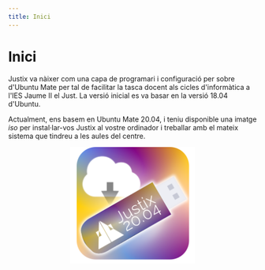 ```yaml
---
title: Inici
---
```


# Inici

Justix va nàixer com una capa de programari i configuració per sobre d'Ubuntu Mate per tal de facilitar la tasca docent als cicles d'informàtica a l'IES Jaume II el Just. La versió inicial es va basar en la versió 18.04 d'Ubuntu.

Actualment, ens basem en Ubuntu Mate 20.04, i teniu disponible una imatge *iso* per instal·lar-vos Justix al vostre ordinador i treballar amb el mateix sistema que tindreu a les aules del centre.

<a style="display: block; margin-left: auto; margin-right: auto; width: 50%;" href="https://www.dropbox.com/sh/zveu1qd6nrcr2ay/AAAKf_XAN0r0ZGVuU_GJY_RQa?dl=0"><img src="https://raw.githubusercontent.com/IesElJust/justix-focal/master/docs/_img/download.png" /></a>

